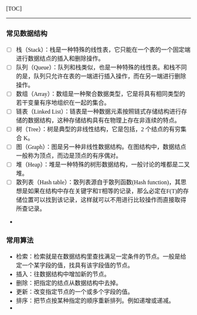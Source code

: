 <font face="SimSun" size=3>

[TOC]

---

### 常见数据结构

- [ ] 栈（Stack）：栈是一种特殊的线性表，它只能在一个表的一个固定端进行数据结点的插入和删除操作。
- [ ] 队列（Queue）：队列和栈类似，也是一种特殊的线性表。和栈不同的是，队列只允许在表的一端进行插入操作，而在另一端进行删除操作。
- [ ] 数组（Array）：数组是一种聚合数据类型，它是将具有相同类型的若干变量有序地组织在一起的集合。
- [ ] 链表（Linked List）：链表是一种数据元素按照链式存储结构进行存储的数据结构，这种存储结构具有在物理上存在非连续的特点。
- [ ] 树（Tree）：树是典型的非线性结构，它是包括，2 个结点的有穷集合 K。
- [ ] 图（Graph）：图是另一种非线性数据结构。在图结构中，数据结点一般称为顶点，而边是顶点的有序偶对。
- [ ] 堆（Heap）：堆是一种特殊的树形数据结构，一般讨论的堆都是二叉堆。
- [ ] 散列表（Hash table）：散列表源自于散列函数(Hash function)，其思想是如果在结构中存在关键字和T相等的记录，那么必定在F(T)的存储位置可以找到该记录，这样就可以不用进行比较操作而直接取得所查记录。
-

### 常用算法

- 检索：检索就是在数据结构里查找满足一定条件的节点。一般是给定一个某字段的值，找具有该字段值的节点。
- 插入：往数据结构中增加新的节点。
- 删除：把指定的结点从数据结构中去掉。
- 更新：改变指定节点的一个或多个字段的值。
- 排序：把节点按某种指定的顺序重新排列。例如递增或递减。
-











</font>
